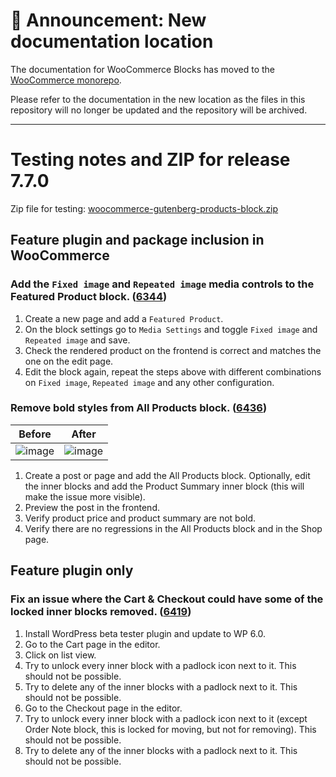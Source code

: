 # 📣 Announcement: New documentation location

The documentation for WooCommerce Blocks has moved to the [WooCommerce monorepo](https://github.com/woocommerce/woocommerce/tree/trunk/plugins/woocommerce-blocks/docs/).

Please refer to the documentation in the new location as the files in this repository will no longer be updated and the repository will be archived.

---

# Testing notes and ZIP for release 7.7.0

Zip file for testing: [woocommerce-gutenberg-products-block.zip](https://github.com/woocommerce/woocommerce-blocks/files/8777633/woocommerce-gutenberg-products-block.zip)

## Feature plugin and package inclusion in WooCommerce

### Add the `Fixed image` and `Repeated image` media controls to the Featured Product block. ([6344](https://github.com/woocommerce/woocommerce-blocks/pull/6344))

1. Create a new page and add a `Featured Product`.
2. On the block settings go to `Media Settings` and toggle `Fixed image` and `Repeated image` and save.
3. Check the rendered product on the frontend is correct and matches the one on the edit page.
4. Edit the block again, repeat the steps above with different combinations on `Fixed image`, `Repeated image` and any other configuration.

### Remove bold styles from All Products block. ([6436](https://github.com/woocommerce/woocommerce-blocks/pull/6436))

| Before                                                                                                         | After                                                                                                          |
| -------------------------------------------------------------------------------------------------------------- | -------------------------------------------------------------------------------------------------------------- |
| ![image](https://user-images.githubusercontent.com/3616980/169530618-49b0a06f-a034-4858-a26e-12b5db419715.png) | ![image](https://user-images.githubusercontent.com/3616980/169530682-d5e6a5f4-594f-496e-91e3-d0497d3c697f.png) |

1. Create a post or page and add the All Products block. Optionally, edit the inner blocks and add the Product Summary inner block (this will make the issue more visible).
2. Preview the post in the frontend.
3. Verify product price and product summary are not bold.
4. Verify there are no regressions in the All Products block and in the Shop page.

## Feature plugin only

### Fix an issue where the Cart & Checkout could have some of the locked inner blocks removed. ([6419](https://github.com/woocommerce/woocommerce-blocks/pull/6419))

1. Install WordPress beta tester plugin and update to WP 6.0.
2. Go to the Cart page in the editor.
3. Click on list view.
4. Try to unlock every inner block with a padlock icon next to it. This should not be possible.
5. Try to delete any of the inner blocks with a padlock next to it. This should not be possible.
6. Go to the Checkout page in the editor.
7. Try to unlock every inner block with a padlock icon next to it (except Order Note block, this is locked for moving, but not for removing). This should not be possible.
8. Try to delete any of the inner blocks with a padlock next to it. This should not be possible.
